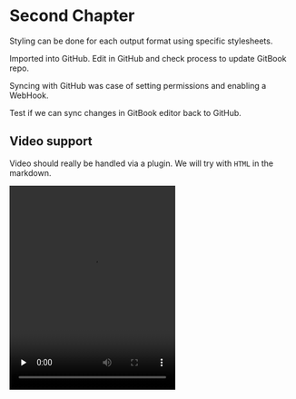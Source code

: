 # Second Chapter

Styling can be done for each output format using specific stylesheets.

Imported into GitHub. Edit in GitHub and check process to update GitBook repo.

Syncing with GitHub was case of setting permissions and enabling a WebHook.

Test if we can sync changes in GitBook editor back to GitHub.

## Video support

Video should really be handled via a plugin. We will try with `HTML` in the markdown.

<video width="292" height="360" src="./add-attribute.mp4" preload="none" controls>
  <source src="./add-attribute.mp4" type="video/mp4">
  Your browser does not support the video tag.
</video>